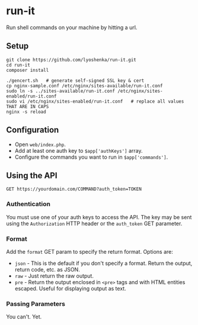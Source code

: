# run-it

Run shell commands on your machine by hitting a url.

## Setup

    git clone https://github.com/lyoshenka/run-it.git
    cd run-it
    composer install

    ./gencert.sh   # generate self-signed SSL key & cert
    cp nginx-sample.conf /etc/nginx/sites-available/run-it.conf
    sudo ln -s ../sites-available/run-it.conf /etc/nginx/sites-enabled/run-it.conf
    sudo vi /etc/nginx/sites-enabled/run-it.conf   # replace all values THAT ARE IN CAPS
    nginx -s reload

## Configuration

- Open `web/index.php`.
- Add at least one auth key to `$app['authKeys']` array.
- Configure the commands you want to run in `$app['commands']`.

## Using the API

`GET https://yourdomain.com/COMMAND?auth_token=TOKEN`

### Authentication

You must use one of your auth keys to access the API. The key may be sent using the `Authorization` HTTP header or the `auth_token` GET parameter.

### Format

Add the `format` GET param to specify the return format. Options are:

- `json` - This is the default if you don't specify a format. Return the output, return code, etc. as JSON.
- `raw`  - Just return the raw output.
- `pre`  - Return the output enclosed in `<pre>` tags and with HTML entities escaped. Useful for displaying output as text.

### Passing Parameters

You can't. Yet.
